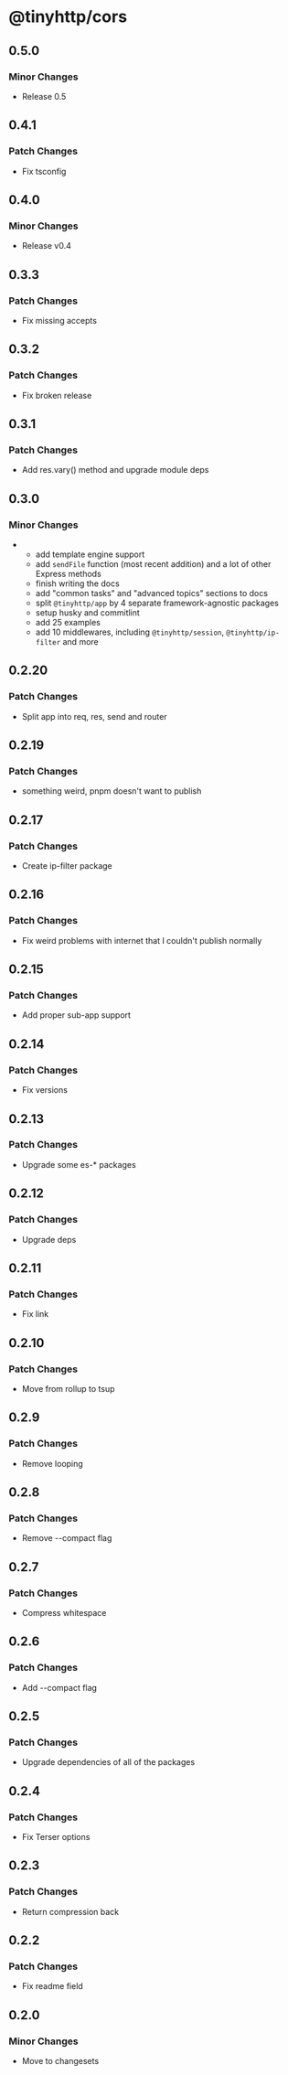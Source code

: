 # @tinyhttp/cors

## 0.5.0

### Minor Changes

- Release 0.5

## 0.4.1

### Patch Changes

- Fix tsconfig

## 0.4.0

### Minor Changes

- Release v0.4

## 0.3.3

### Patch Changes

- Fix missing accepts

## 0.3.2

### Patch Changes

- Fix broken release

## 0.3.1

### Patch Changes

- Add res.vary() method and upgrade module deps

## 0.3.0

### Minor Changes

- - add template engine support
  - add `sendFile` function (most recent addition) and a lot of other Express methods
  - finish writing the docs
  - add "common tasks" and "advanced topics" sections to docs
  - split `@tinyhttp/app` by 4 separate framework-agnostic packages
  - setup husky and commitlint
  - add 25 examples
  - add 10 middlewares, including `@tinyhttp/session`, `@tinyhttp/ip-filter` and more

## 0.2.20

### Patch Changes

- Split app into req, res, send and router

## 0.2.19

### Patch Changes

- something weird, pnpm doesn't want to publish

## 0.2.17

### Patch Changes

- Create ip-filter package

## 0.2.16

### Patch Changes

- Fix weird problems with internet that I couldn't publish normally

## 0.2.15

### Patch Changes

- Add proper sub-app support

## 0.2.14

### Patch Changes

- Fix versions

## 0.2.13

### Patch Changes

- Upgrade some es-\* packages

## 0.2.12

### Patch Changes

- Upgrade deps

## 0.2.11

### Patch Changes

- Fix link

## 0.2.10

### Patch Changes

- Move from rollup to tsup

## 0.2.9

### Patch Changes

- Remove looping

## 0.2.8

### Patch Changes

- Remove --compact flag

## 0.2.7

### Patch Changes

- Compress whitespace

## 0.2.6

### Patch Changes

- Add --compact flag

## 0.2.5

### Patch Changes

- Upgrade dependencies of all of the packages

## 0.2.4

### Patch Changes

- Fix Terser options

## 0.2.3

### Patch Changes

- Return compression back

## 0.2.2

### Patch Changes

- Fix readme field

## 0.2.0

### Minor Changes

- Move to changesets
